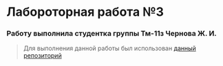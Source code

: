 # Лабороторная работа №3 #
### Работу выполнила студентка группы Тм-11з Чернова Ж. И. ###
>Для выполнения данной работы был использован [данный репозиторий](https://github.com/zhannachernova/markdown-doc)
